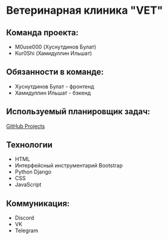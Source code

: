 # Ветеринарная клиника "VET"
## Команда проекта:
- M0use000 (Хуснутдинов Булат)	
- Kur0Shi (Хамидуллин Ильшат)

## Обязанности в команде:
- Хуснутдинов Булат - фронтенд
- Хамидуллин Ильшат - бэкенд


## Используемый планировщик задач:
<a href="https://github.com/users/M0use000/projects/2" target="_blank"> GitHub Projects </a>

## Технологии
- HTML
- Интерфейсный инструментарий Bootstrap
- Python Django
- CSS
- JavaScript

## Коммуникация:
- Discord
- VK
- Telegram

